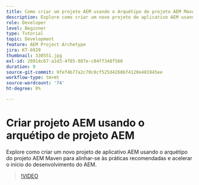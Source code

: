 ```yaml
---
title: Como criar um projeto AEM usando o Arquétipo de projeto AEM Maven
description: Explore como criar um novo projeto de aplicativo AEM usando o arquétipo do projeto AEM Maven para alinhar-se às práticas recomendadas e acelerar o início do desenvolvimento do AEM.
role: Developer
level: Beginner
type: Tutorial
topic: Development
feature: AEM Project Archetype
jira: KT-6929
thumbnail: 330551.jpg
exl-id: 28914c67-a1d3-4f85-987e-c84ff348f560
duration: 9
source-git-commit: 9fef4b77a2c70c8cf525d42686f4120e481945ee
workflow-type: tm+mt
source-wordcount: '74'
ht-degree: 0%

---
```


# Criar projeto AEM usando o arquétipo de projeto AEM

Explore como criar um novo projeto de aplicativo AEM usando o arquétipo do projeto AEM Maven para alinhar-se às práticas recomendadas e acelerar o início do desenvolvimento do AEM.

>[!VIDEO](https://video.tv.adobe.com/v/330551?quality=12&learn=on)
